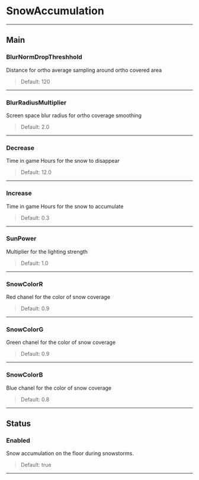 # SnowAccumulation

---

## Main

### BlurNormDropThreshhold

Distance for ortho average sampling around ortho covered area

>Default: 120

---

### BlurRadiusMultiplier

Screen space blur radius for ortho coverage smoothing

>Default: 2.0

---

### Decrease

Time in game Hours for the snow to disappear

>Default: 12.0

---

### Increase

Time in game Hours for the snow to accumulate

>Default: 0.3

---

### SunPower

Multiplier for the lighting strength

>Default: 1.0

---

### SnowColorR

Red chanel for the color of snow coverage

>Default: 0.9

---

### SnowColorG

Green chanel for the color of snow coverage

>Default: 0.9

---

### SnowColorB

Blue chanel for the color of snow coverage

>Default: 0.8

---

## Status

### Enabled

Snow accumulation on the floor during snowstorms.

>Default: true

---
